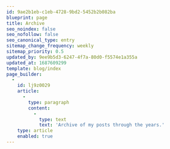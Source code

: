 ```yaml
---
id: 9ae2b1eb-c1eb-4728-9bd2-5452b2b082ba
blueprint: page
title: Archive
seo_noindex: false
seo_nofollow: false
seo_canonical_type: entry
sitemap_change_frequency: weekly
sitemap_priority: 0.5
updated_by: 9ee9b5d3-6247-4f7a-80d0-f5574e1a355a
updated_at: 1687609299
template: blog/index
page_builder:
  -
    id: lj9z0029
    article:
      -
        type: paragraph
        content:
          -
            type: text
            text: 'Archive of my posts through the years.'
    type: article
    enabled: true
---
```

